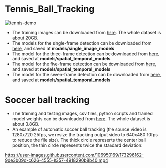# Tennis_Ball_Tracking
![tennis-demo](https://github.com/TennisBallTracking/Tennis_Ball_Tracking/blob/main/demo_videos/tennis-ball-demo.gif)
* The training images can be downloaded from [here](https://mega.nz/file/gF9mBbyK#cQwSaVrrG0EDAnN_l1svjfcHn02be_c-W4g5UBLth5I). The whole dataset is about 20GB.  
* The models for the single-frame detection can be downloaded from [here](https://drive.google.com/file/d/1PNug-KgwoD9mWWg1g8RoCVdF4HQQh8cm/view?usp=sharing), and saved at **models/single_image_models**  
* The model for the three-frame detection can be downloaded from [here](https://drive.google.com/file/d/1-laZJtwzTkGMJv5q7e-MAjShDJiYbUqB/view?usp=sharing), and saved at **models/spatial_temporal_models**  
* The model for the five-frame detection can be downloaded from [here](https://drive.google.com/file/d/1R6PNKrFwL4ZPhR2wJNqpNJh0OXc477Cd/view?usp=sharing), and saved at **models/spatial_temporal_models**  
* The model for the seven-frame detection can be downloaded from [here](https://drive.google.com/file/d/1B2Fn74gqOsID3Ym55uG2-PTwtjaHD59R/view?usp=sharing), and saved at **models/spatial_temporal_models**  


# Soccer ball tracking
* The training and testing images, csv files, python scripts and trained model weights can be downloaded from [here](https://drive.google.com/file/d/1IZ9RJTUu6pnPT3reZWfpe-v2BwfVdsDw/view?usp=sharing). The whole dataset is about 3.8GB.
* An example of automatic soccer ball tracking (the source video is 1280x720 25fps, we resize the tracking output video to 640x480 10fps to reduce the file size). The thick circle represents the center ball position, the thin circle represents twice the standard deviation:

https://user-images.githubusercontent.com/106950169/173296162-9de3b09d-c626-4555-8357-4918290b8b40.mp4
